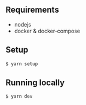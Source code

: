 ## Requirements

- nodejs
- docker & docker-compose

## Setup

```bash
$ yarn setup
```

## Running locally

```bash
$ yarn dev
```

